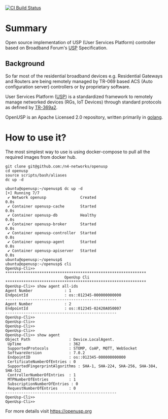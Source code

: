 [![CI Build Status](https://github.com/n4-networks/openusp/actions/workflows/build.yml/badge.svg)](https://github.com/n4-networks/openusp/actions/workflows/build.yml)

# Summary 
Open source implementation of USP (User Services Platform) controller based on Broadband Forum's [USP](https://usp.technology) Specification.

## Background
So far most of the residential broadband devices e.g. Residential Gateways and Routers are being remotely managed by TR-069 based ACS (Auto configuration server) controllers or by proprietary software.

User Services Platform ([USP](https://usp.technology)) is a standardized framework to remotely manage networked devices (RGs, IoT Devices) through standard protocols as defined by [TR-369a2](https://usp.technology/specification/index.html).

OpenUSP is an Apache Licensed 2.0 repository, written primarily in [golang](https://go.dev). 

# How to use it?
The most simplest way to use is using docker-compose to pull all the required images from docker hub. 

```
git clone git@github.com:/n4-networks/openusp
cd openusp
source scripts/bash/aliases
dc up -d

ubuntu@openusp:~/openusp$ dc up -d
[+] Running 7/7
 ✔ Network openusp               Created                                  0.0s 
 ✔ Container openusp-cache       Started                                  0.0s 
 ✔ Container openusp-db          Healthy                                  0.0s 
 ✔ Container openusp-broker      Started                                  0.0s 
 ✔ Container openusp-controller  Started                                  0.0s 
 ✔ Container openusp-agent       Started                                  0.0s 
 ✔ Container openusp-apiserver   Started                                  0.0s 
ubuntu@openusp:~/openusp$ 
ubuntu@openusp:~/openusp$ cli
OpenUsp-Cli>>  
**************************************************************
                          OpenUsp Cli
**************************************************************
OpenUsp-Cli>> show agent all-ids
Agent Number              : 1           
EndpointId                : os::012345-000000000000
-------------------------------------------------
Agent Number              : 2           
EndpointId                : os::012345-02420A050007
-------------------------------------------------
OpenUsp-Cli>> 
OpenUsp-Cli>> 
OpenUsp-Cli>> 
OpenUsp-Cli>> 
OpenUsp-Cli>> show agent
Object Path                 : Device.LocalAgent.
 UpTime                     : 362         
 SupportedProtocols         : STOMP, CoAP, MQTT, WebSocket
 SoftwareVersion            : 7.0.2       
 EndpointID                 : os::012345-000000000000
 CertificateNumberOfEntries : 0           
 SupportedFingerprintAlgorithms : SHA-1, SHA-224, SHA-256, SHA-384, SHA-512
 ControllerNumberOfEntries  : 1           
 MTPNumberOfEntries         : 1           
 SubscriptionNumberOfEntries : 0           
 RequestNumberOfEntries     : 0           
-------------------------------------------------
OpenUsp-Cli>> 
OpenUsp-Cli>> 

```

For more details visit https://openusp.org


